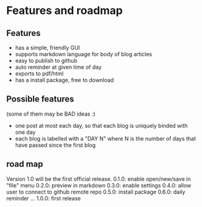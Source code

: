 
# Features and roadmap

## Features
- has a simple, friendly GUI
- supports markdown language for body of blog articles
- easy to publish to github
- auto reminder at given time of day
- exports to pdf/html
- has a install package, free to download

## Possible features
(some of them may be BAD ideas :)
- one post at most each day, so that each blog is uniquely binded with one day
- each blog is labelled with a "DAY N" where N is the number of days that have passed since the first blog


## road map
Version 1.0 will be the first official release.
0.1.0: enable open/new/save in "file" menu
0.2.0: preview in markdown
0.3.0: enable settings
0.4.0: allow user to connect to github remote repo
0.5.0: install package
0.6.0: daily reminder
...
1.0.0: first release
